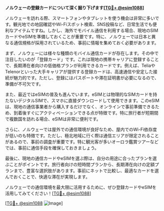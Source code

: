 **ノルウェーの登録カードについて深く掘り下げます[[TG💪+ @esim1088](https://t.me/s/esim1088)]**

ノルウェーを訪れる際、スマートフォンやタブレットを使う機会は非常に多いです。観光地での地図確認やWi-Fiスポット検索、SNS投稿など、日常生活でも便利なアイテムですね。しかし、海外でモバイル通信を利用する場合、現地のSIMカードやeSIMを準備しておくことが重要です。特に、ノルウェーでは日本と異なる通信規格が採用されているため、事前に情報を集めておく必要があります。

まず、ノルウェーには様々な種類のモバイル通信カードが存在します。その中で注目したいのが「登録カード」です。これは現地の携帯キャリアに登録することで、長期滞在者向けの低価格プランが利用できるカードです。例えば、TeliaやTelenorといった大手キャリアが提供する登録カードは、高速通信や安定した接続が魅力的です。ただし、登録にはパスポートや滞在証明書が必要になるので、準備が不可欠です。

また、最近ではeSIMの普及も進んでいます。eSIMとは物理的なSIMカードを持たないデジタルSIMで、スマホに直接ダウンロードして使用できます。このeSIMは、現地の通信事業者から購入するだけでなく、オンラインで事前準備できるため、到着後すぐにアクティベーションできる点が特徴です。特に旅行者が短期間で複数国を訪れる場合、eSIMは非常に便利です。

さらに、ノルウェーでは屋外での通信環境が良好なため、屋内でのWi-Fi依存度が低いのも特徴です。ただし、極北地域に行く際は通信エリアが限定されることがあるので、事前の調査が重要です。特に観光客が多いオーロラ鑑賞ツアーなどでは、事前に通信手段を確保しておきましょう。

最後に、現地の通信カードやeSIMを選ぶ際は、自分の用途に合ったプランを選ぶことがポイントです。旅行者向けの短時間プランから、長期滞在向けの定額プランまで、豊富な選択肢があります。事前にネットで比較し、最適なカードを選んでおくことで、快適な滞在が実現します。

ノルウェーでの通信環境を最大限に活用するために、ぜひ登録カードやeSIMを活用してみてください！[[TG💪+ @esim1088](https://t.me/s/esim1088)]

[[TG💪+ @esim1088](https://t.me/s/esim1088) ![Image](https://i.postimg.cc/Y0z9fWf4/image.png)]